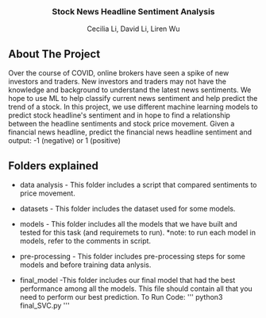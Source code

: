 <br />
<p align="center">

  <h3 align="center">Stock News Headline Sentiment Analysis</h3>

  <p align="center">
    Cecilia Li, David Li, Liren Wu
    <br />
  </p>
</p>



<!-- ABOUT THE PROJECT -->
## About The Project

Over the course of COVID, online brokers have seen a spike of new investors and traders. 
New investors and traders may not have the knowledge and background to understand the latest news sentiments. 
We hope to use ML to help classify current news sentiment and help predict the trend of a stock.
In this project, we use different machine learning models to predict stock headline's sentiment and in hope to find a relationship between the headline sentiments and stock price movement.
Given a financial news headline, predict the financial news headline sentiment and output: -1 (negative) or 1 (positive) 


## Folders explained
* data analysis - This folder includes a script that compared sentiments to price movement.

* datasets - This folder includes the dataset used for some models.

* models - This folder includes all the models that we have built and tested for this task (and requiremets to run). *note: to run each model in models, refer to the comments in script.

* pre-processing - This folder includes pre-processing steps for some models and before training data anlysis.

* final_model -This folder includes our final model that had the best performance among all the models. This file should contain all that you need to perform our best prediction.
To Run Code:
'''
python3 final_SVC.py
'''



